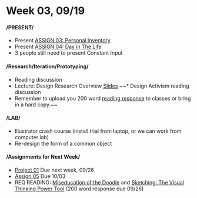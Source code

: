 # Week 03, 09/19

#### /PRESENT/

* Present [ASSIGN 03: Personal Inventory](personal_inventory.md) 
* Present [ASSIGN 04: Day in The Life](day_in_the_life.md) 
* 3 people still need to present Constant Input 


#### /Research/Iteration/Prototyping/

* Reading discussion
* Lecture: Design Research Overview [Slides](https://docs.google.com/presentation/d/1UGf2cRX1_iFs5dr76ll7hIAAxrzbX_VrRQJ7F3fX_h8/edit?usp=sharing)
~~* Design Activism reading discussion
* Remember to upload you 200 word [reading response](reading_responses.md) to classes or bring in a hard copy.~~

#### /LAB/

* Illustrator crash course (install trial from laptop, or we can work from computer lab)
* Re-design the form of a common object 

#### /Assignments for Next Week/

* [Project 01](creative_process.md) Due next week, 09/26
* [Assign 05](lasercut.md) Due 10/03
* REQ READING: [Miseducation of the Doodle](https://alistapart.com/article/the-miseducation-of-the-doodle) and [Sketching: The Visual Thinking Power Tool](https://alistapart.com/article/sketching-the-visual-thinking-power-tool)
  (200 word response due 09/26)

